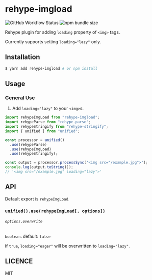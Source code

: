 # rehype-imgload

![GitHub Workflow Status](https://img.shields.io/github/workflow/status/plastic041/rehype-imgload/Node.js%20Package)
![npm bundle size](https://img.shields.io/bundlephobia/min/rehype-imgload)

Rehype plugin for adding `loading` property of `<img>` tags.

Currently supports setting `loading="lazy"` only.

## Installation

```bash
$ yarn add rehype-imgload # or npm install
```

## Usage

### General Use

1. Add `loading="lazy"` to your `<img>`s.

```javascript
import rehypeImgLoad from "rehype-imgload";
import rehypeParse from "rehype-parse";
import rehypeStringify from "rehype-stringify";
import { unified } from "unified";

const processor = unified()
  .use(rehypeParse)
  .use(rehypeImgLoad)
  .use(rehypeStringify);

const output = processor.processSync('<img src="/example.jpg">');
console.log(output.toString());
// '<img src="/example.jpg" loading="lazy">'
```

## API

Default export is `rehypeImgLoad`.

### `unified().use(rehypeImgLoad[, options])`

###### `options.overwrite`

`boolean`. default: `false`

if `true`, `loading="eager"` will be overwritten to `loading="lazy"`.

## LICENCE

MIT
